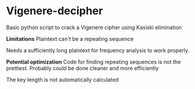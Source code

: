 # Vigenere-decipher
Basic python script to crack a Vigenere cipher using Kasiski elimination

**Limitations**
Plaintext can't be a repeating sequence

Needs a sufficiently long plaintext for frequency analysis to work properly.

**Potential optimization**
Code for finding repeating sequences is not the prettiest. Probably could be done cleaner and more efficiently

The key length is not automatically calculated
